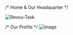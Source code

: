 /* Home & Our Headquarter */

![Revou-Task](https://user-images.githubusercontent.com/99755547/220793118-023e8afd-c271-4f96-abf0-0a3159dab5d9.png)


/* Our Profile */
![image](https://user-images.githubusercontent.com/99755547/220793286-542f2fb4-30b7-47e7-80f9-cfb3f77e1b88.png)
